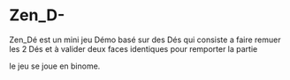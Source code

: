 # Zen_D-
Zen_Dé est un mini jeu Démo basé sur des Dés qui consiste a  faire remuer les 2 Dés et à valider deux faces identiques pour remporter la partie

le jeu se joue en binome.

